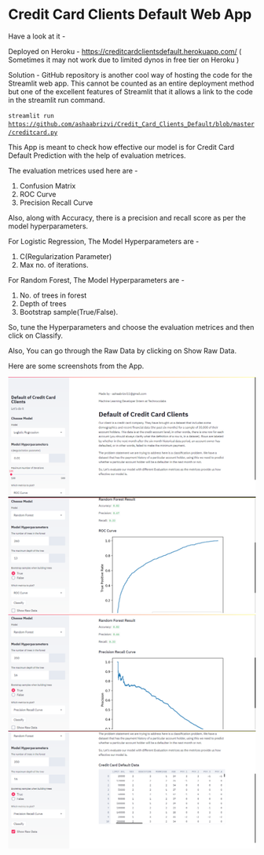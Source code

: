 # Credit Card Clients Default Web App

Have a look at it -

Deployed on Heroku - https://creditcardclientsdefault.herokuapp.com/ ( Sometimes it may not work due to limited dynos in free tier on Heroku )

Solution - GitHub repository is another cool way of hosting the code for the Streamlit web app. This cannot be counted as an entire deployment method but one of the excellent features of Streamlit that it allows a link to the code in the streamlit run command.

<code>streamlit run https://github.com/ashaabrizvi/Credit_Card_Clients_Default/blob/master/creditcard.py</code>



This App is meant to check how effective our model is for Credit Card Default Prediction with the help of evaluation metrices.

The evaluation metrices used here are - 
1. Confusion Matrix
2. ROC Curve
3. Precision Recall Curve

Also, along with Accuracy, there is a precision and recall score as per the model hyperparameters.

For Logistic Regression, The Model Hyperparameters are - 

1. C(Regularization Parameter) 
2. Max no. of iterations.

For Random Forest, The Model Hyperparameters are - 

1. No. of trees in forest
2. Depth of trees 
3. Bootstrap sample(True/False).

So, tune the Hyperparameters and choose the evaluation metrices and then click on Classify.

Also, You can go through the Raw Data by clicking on Show Raw Data.

Here are some screenshots from the App.


![](screenshots/1.png)
![](screenshots/2.png)
![](screenshots/3.png)
![](screenshots/4.png)





